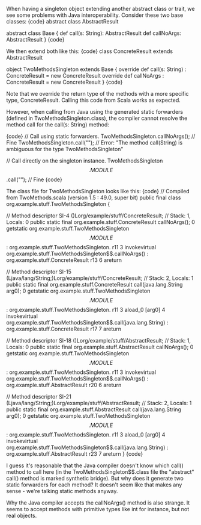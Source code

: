 When having a singleton object extending another abstract class or trait, we see some problems with Java interoperability. Consider these two base classes:
{code}
abstract class AbstractResult

abstract class Base {
  def call(s: String): AbstractResult
  def callNoArgs: AbstractResult
}
{code}

We then extend both like this: 
{code}
class ConcreteResult extends AbstractResult

object TwoMethodsSingleton extends Base {
  override def call(s: String) : ConcreteResult = new ConcreteResult
  override def callNoArgs : ConcreteResult = new ConcreteResult
}
{code}

Note that we override the return type of the methods with a more specific type, ConcreteResult. Calling this code from Scala works as expected.

However, when calling from Java using the generated static forwarders (defined in TwoMethodsSingleton.class), the compiler cannot resolve the method call for the call(s: String) method:

{code}
// Call using static forwarders.
TwoMethodsSingleton.callNoArgs();      // Fine
TwoMethodsSingleton.call("");          // Error: "The method call(String) is ambiguous for the type TwoMethodsSingleton"

// Call directly on the singleton instance.
TwoMethodsSingleton$$.MODULE$$.call(""); // Fine
{code}

The class file for TwoMethodsSingleton looks like this: 
{code}
// Compiled from TwoMethods.scala (version 1.5 : 49.0, super bit)
public final class org.example.stuff.TwoMethodsSingleton {
  
  // Method descriptor SI-4 ()Lorg/example/stuff/ConcreteResult;
  // Stack: 1, Locals: 0
  public static final org.example.stuff.ConcreteResult callNoArgs();
    0  getstatic org.example.stuff.TwoMethodsSingleton$$.MODULE$$ : org.example.stuff.TwoMethodsSingleton. r11
    3  invokevirtual org.example.stuff.TwoMethodsSingleton$$.callNoArgs() : org.example.stuff.ConcreteResult r13
    6  areturn

  // Method descriptor SI-15 (Ljava/lang/String;)Lorg/example/stuff/ConcreteResult;
  // Stack: 2, Locals: 1
  public static final org.example.stuff.ConcreteResult call(java.lang.String arg0);
    0  getstatic org.example.stuff.TwoMethodsSingleton$$.MODULE$$ : org.example.stuff.TwoMethodsSingleton. r11
    3  aload_0 [arg0]
    4  invokevirtual org.example.stuff.TwoMethodsSingleton$$.call(java.lang.String) : org.example.stuff.ConcreteResult r17
    7  areturn

  // Method descriptor SI-18 ()Lorg/example/stuff/AbstractResult;
  // Stack: 1, Locals: 0
  public static final org.example.stuff.AbstractResult callNoArgs();
    0  getstatic org.example.stuff.TwoMethodsSingleton$$.MODULE$$ : org.example.stuff.TwoMethodsSingleton. r11
    3  invokevirtual org.example.stuff.TwoMethodsSingleton$$.callNoArgs() : org.example.stuff.AbstractResult r20
    6  areturn

  // Method descriptor SI-21 (Ljava/lang/String;)Lorg/example/stuff/AbstractResult;
  // Stack: 2, Locals: 1
  public static final org.example.stuff.AbstractResult call(java.lang.String arg0);
    0  getstatic org.example.stuff.TwoMethodsSingleton$$.MODULE$$ : org.example.stuff.TwoMethodsSingleton. r11
    3  aload_0 [arg0]
    4  invokevirtual org.example.stuff.TwoMethodsSingleton$$.call(java.lang.String) : org.example.stuff.AbstractResult r23
    7  areturn
}
{code}

I guess it's reasonable that the Java compiler doesn't know which call() method to call here (in the TwoMethodsSingleton$$.class file the "abstract" call() method is marked synthetic bridge). But why does it generate two static forwarders for each method? It doesn't seem like that makes any sense - we're talking static methods anyway.

Why the Java compiler accepts the callNoArgs() method is also strange. It seems to accept methods with primitive types like int for instance, but not real objects.


